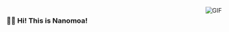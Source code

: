   <img align="right" alt="GIF" src="https://github-readme-stats.vercel.app/api?username=Nanomoa&show_icons=true" />
  
### 👨‍💻 Hi! This is Nanomoa!

<br />


